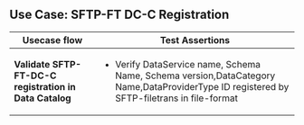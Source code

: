 ## Use Case: SFTP-FT DC-C Registration

|        Usecase flow                    |               Test Assertions                |
|----------------------------------------|----------------------------------------------|
| **Validate SFTP-FT-DC-C registration in Data Catalog** | <ul><li> Verify DataService name, Schema Name, Schema version,DataCategory Name,DataProviderType ID  registered by SFTP-filetrans in file-format </li></ul> |

